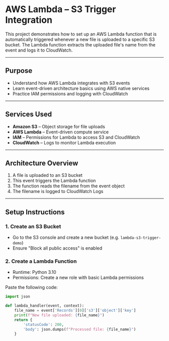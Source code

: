 # AWS Lambda – S3 Trigger Integration

This project demonstrates how to set up an AWS Lambda function that is automatically triggered whenever a new file is uploaded to a specific S3 bucket. The Lambda function extracts the uploaded file's name from the event and logs it to CloudWatch.

---

## Purpose

- Understand how AWS Lambda integrates with S3 events
- Learn event-driven architecture basics using AWS native services
- Practice IAM permissions and logging with CloudWatch

---

## Services Used

- **Amazon S3** – Object storage for file uploads  
- **AWS Lambda** – Event-driven compute service  
- **IAM** – Permissions for Lambda to access S3 and CloudWatch  
- **CloudWatch** – Logs to monitor Lambda execution

---

## Architecture Overview

1. A file is uploaded to an S3 bucket
2. This event triggers the Lambda function
3. The function reads the filename from the event object
4. The filename is logged to CloudWatch Logs

---

## Setup Instructions

### 1. Create an S3 Bucket
- Go to the S3 console and create a new bucket (e.g. `lambda-s3-trigger-demo`)
- Ensure "Block all public access" is enabled

### 2. Create a Lambda Function
- Runtime: Python 3.10  
- Permissions: Create a new role with basic Lambda permissions

Paste the following code:

```python
import json

def lambda_handler(event, context):
    file_name = event['Records'][0]['s3']['object']['key']
    print(f"New file uploaded: {file_name}")
    return {
        'statusCode': 200,
        'body': json.dumps(f"Processed file: {file_name}")
    }
